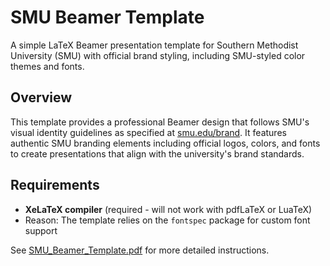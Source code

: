 # SMU Beamer Template

A simple LaTeX Beamer presentation template for Southern Methodist University (SMU) with official brand styling, including SMU-styled color themes and fonts. 

## Overview

This template provides a professional Beamer design that follows SMU's visual identity guidelines as specified at [smu.edu/brand](https://www.smu.edu/brand). It features authentic SMU branding elements including official logos, colors, and fonts to create presentations that align with the university's brand standards.

## Requirements

- **XeLaTeX compiler** (required - will not work with pdfLaTeX or LuaTeX)
- Reason: The template relies on the `fontspec` package for custom font support

See [SMU_Beamer_Template.pdf](SMU_Beamer_Template.pdf) for more detailed instructions.
